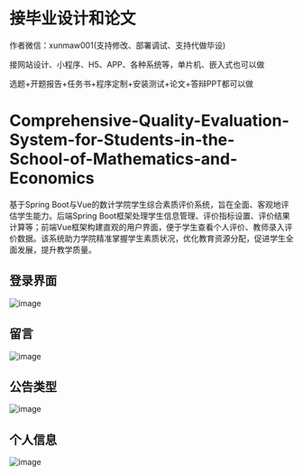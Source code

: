 # 接毕业设计和论文
作者微信：xunmaw001(支持修改、部署调试、支持代做毕设)

接网站设计、小程序、H5、APP、各种系统等，单片机、嵌入式也可以做

选题+开题报告+任务书+程序定制+安装测试+论文+答辩PPT都可以做
# Comprehensive-Quality-Evaluation-System-for-Students-in-the-School-of-Mathematics-and-Economics
基于Spring Boot与Vue的数计学院学生综合素质评价系统，旨在全面、客观地评估学生能力。后端Spring Boot框架处理学生信息管理、评价指标设置、评价结果计算等；前端Vue框架构建直观的用户界面，便于学生查看个人评价、教师录入评价数据。该系统助力学院精准掌握学生素质状况，优化教育资源分配，促进学生全面发展，提升教学质量。
## 登录界面
![image](https://github.com/user-attachments/assets/23375947-9f24-4817-9727-8fb879aa8b55)
## 留言
![image](https://github.com/user-attachments/assets/2b83e780-6c75-4dd8-b5b6-4062bba1be03)
## 公告类型
![image](https://github.com/user-attachments/assets/b6952511-8039-4634-80ff-9eb950a01793)
## 个人信息
![image](https://github.com/user-attachments/assets/c4278b8a-ef84-497e-8351-35e46caec1e9)
